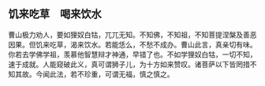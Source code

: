 ##  饥来吃草　喝来饮水

曹山极力劝人，要如狸奴白牯，兀兀无知。不知佛，不知祖，不知菩提涅槃及善恶因果。但饥来吃草，渴来饮水。若能恁么，不愁不成办。曹山此言，真亲切有味。你若去学佛学祖，羡慕他智慧辩才神通，早错了也。不如学狸奴白牯，一切不知，速于成就。人能窥破此义，真可谓狮子儿，为十方如来赞叹。诸菩萨以下皆罔措不知其故。今闻此法，若不珍重，可谓无福，慎之慎之。
